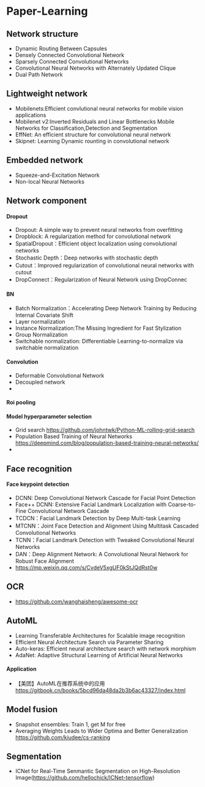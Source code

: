 # Paper-Learning
## Network structure
   -  Dynamic Routing Between Capsules  
   -  Densely Connected Convolutional Network
   -  Sparsely Connected Convolutional Networks   
   -  Convolutional Neural Networks with Alternately Updated Clique   
   -  Dual Path Network   
   
   
## Lightweight network
   -  Mobilenets:Efficient convlutional neural networks for mobile vision applications
   -  Mobilenet v2:Inverted Residuals and Linear Bottlenecks Mobile Networks for Classification,Detection and Segmentation
   -  EffNet: An efficient structure for convolutional neural network    
   -  Skipnet: Learning Dynamic rounting in convolutional network

## Embedded network
   - Squeeze-and-Excitation Network   
   - Non-local Neural Networks      
   
  
## Network component
#### Dropout
   - Dropout: A simple way to prevent neural networks from overfitting       
   - Dropblock: A regularization method for convolutional network      
   - SpatialDropout：Efficient object localization using convolutional networks    
   - Stochastic Depth：Deep networks with stochastic depth   
   - Cutout：Improved regularization of convolutional neural networks with cutout    
   - DropConnect：Regularization of Neural Network using DropConnec    
#### BN
   - Batch Normalization：Accelerating Deep Network Training by Reducing Internal Covariate Shift     
   - Layer normalization   
   - Instance Normalization:The Missing Ingredient for Fast Stylization   
   - Group Normalization     
   - Switchable normalization: Differentiable Learning-to-normalize via switchable normalization   
#### Convolution 
   - Deformable Convolutional Network    
   - Decoupled network    
   -  
#### Roi pooling
   
#### Model hyperparameter selection
   - Grid search https://github.com/johntwk/Python-ML-rolling-grid-search
   - Population Based Training of Neural Networks https://deepmind.com/blog/population-based-training-neural-networks/      
   - 

## Face recognition
#### Face keypoint detection
   - DCNN: Deep Convolutional Network Cascade for Facial Point Detection      
   - Face++ DCNN: Extensive Facial Landmark Localization with Coarse-to-Fine Convolutional Network Cascade    
   - TCDCN：Facial Landmark Detection by Deep Multi-task Learning    
   - MTCNN：Joint Face Detection and Alignment Using Multitask Cascaded Convolutional Networks     
   - TCNN：Facial Landmark Detection with Tweaked Convolutional Neural Networks   
   - DAN：Deep Alignment Network: A Convolutional Neural Network for Robust Face Alignment     
   - https://mp.weixin.qq.com/s/CvdeV5xgUF0kStJQdRst0w

## OCR
   -  https://github.com/wanghaisheng/awesome-ocr
   
## AutoML
   -  Learning Transferable Architectures for Scalable image recognition    
   -  Efficient Neural Architecture Search via Parameter Sharing    
   -  Auto-keras: Efficient neural architecture search with network morphism  
   -  AdaNet: Adaptive Structural Learning of Artificial Neural Networks   
#### Application
   - 【美团】AutoML在推荐系统中的应用 https://gitbook.cn/books/5bcd96da48da2b3b6ac43327/index.html

## Model fusion
   - Snapshot ensembles: Train 1, get M for free
   - Averaging Weights Leads to Wider Optima and Better Generalization   https://github.com/kiudee/cs-ranking   
   
## Segmentation
   - ICNet for Real-Time Senmantic Segmentation on High-Resolution Image(https://github.com/hellochick/ICNet-tensorflow)    
   
